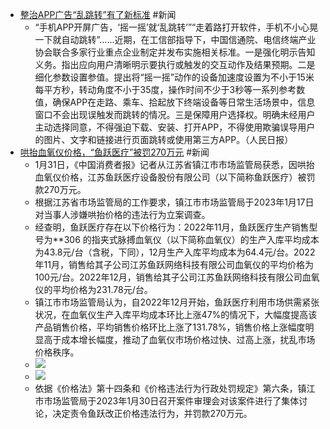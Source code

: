 - [整治APP广告“乱跳转”有了新标准](https://www.chinanews.com.cn/cj/2023/02-01/9944791.shtml) #新闻
	- “手机APP开屏广告，‘摇一摇’就‘乱跳转’”“走着路打开软件，手机不小心晃一下就自动跳转”……近期，在工信部指导下，中国信通院、电信终端产业协会联合多家行业重点企业制定并发布实施相关标准。一是强化明示告知义务。指出应向用户清晰明示要执行或触发的交互动作及结果预期。二是细化参数设置参值。提出将“摇一摇”动作的设备加速度设置为不小于15米每平方秒，转动角度不小于35度，操作时间不少于3秒等一系列参考数值，确保APP在走路、乘车、拾起放下终端设备等日常生活场景中，信息窗口不会出现误触发而跳转的情况。三是保障用户选择权。明确未经用户主动选择同意，不得强迫下载、安装、打开APP，不得使用欺骗误导用户的图片、文字和链接进行页面跳转或使用第三方APP。（人民日报）
- [哄抬血氧仪价格，“鱼跃医疗”被罚270万元](https://news.sina.com.cn/c/2023-02-01/doc-imyeeraq6725711.shtml) #新闻
	- 1月31日，《中国消费者报》记者从江苏省镇江市市场监管局获悉，因哄抬血氧仪价格，江苏鱼跃医疗设备股份有限公司（以下简称鱼跃医疗）被罚款270万元。
	- 根据江苏省市场监管局的工作要求，镇江市市场监管局于2023年1月17日对当事人涉嫌哄抬价格的违法行为立案调查。
	- 经查明，鱼跃医疗存在以下价格行为：2022年11月，鱼跃医疗生产销售型号为**306 的指夹式脉搏血氧仪（以下简称血氧仪）的生产入库平均成本为43.8元/台（含税，下同），12月生产入库平均成本为64.4元/台。2022年11月，销售给其子公司江苏鱼跃网络科技有限公司血氧仪的平均价格为100元/台。2022年12月，销售给其子公司江苏鱼跃网络科技有限公司血氧仪的平均价格为231.78元/台。
	- 镇江市市场监管局认为，自2022年12月开始，鱼跃医疗利用市场供需紧张状况，在血氧仪生产入库平均成本环比上涨47%的情况下，大幅度提高该产品销售价格，平均销售价格环比上涨了131.78%，销售价格上涨幅度明显高于成本增长幅度，推动了血氧仪市场价格过快、过高上涨，扰乱市场价格秩序。
	- ![](https://n.sinaimg.cn/sinakd20230201s/159/w715h244/20230201/2f4f-2c9f92d044039f42424cfaaf9ed80d55.png)
	- ![](https://n.sinaimg.cn/sinakd20230201s/39/w698h141/20230201/778a-abf976849723a6f8088650170172b9c4.jpg)
	- 依据《价格法》第十四条和《价格违法行为行政处罚规定》第六条，镇江市市场监管局于2023年1月30日召开案件审理会对该案件进行了集体讨论，决定责令鱼跃改正价格违法行为，并罚款270万元。
